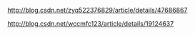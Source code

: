 http://blog.csdn.net/zyq522376829/article/details/47686867

http://blog.csdn.net/wccmfc123/article/details/19124637
